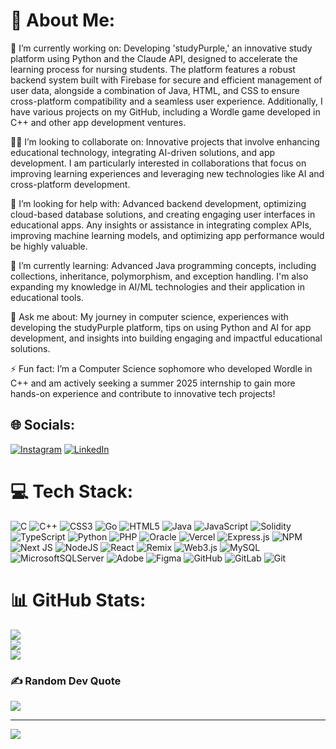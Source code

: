 # 💫 About Me:
🔭 I’m currently working on: Developing 'studyPurple,' an innovative study platform using Python and the Claude API, designed to accelerate the learning process for nursing students. The platform features a robust backend system built with Firebase for secure and efficient management of user data, alongside a combination of Java, HTML, and CSS to ensure cross-platform compatibility and a seamless user experience. Additionally, I have various projects on my GitHub, including a Wordle game developed in C++ and other app development ventures.

🕺🕺 I’m looking to collaborate on: Innovative projects that involve enhancing educational technology, integrating AI-driven solutions, and app development. I am particularly interested in collaborations that focus on improving learning experiences and leveraging new technologies like AI and cross-platform development.

🤝 I’m looking for help with: Advanced backend development, optimizing cloud-based database solutions, and creating engaging user interfaces in educational apps. Any insights or assistance in integrating complex APIs, improving machine learning models, and optimizing app performance would be highly valuable.

🌱 I’m currently learning: Advanced Java programming concepts, including collections, inheritance, polymorphism, and exception handling. I'm also expanding my knowledge in AI/ML technologies and their application in educational tools.

💬 Ask me about: My journey in computer science, experiences with developing the studyPurple platform, tips on using Python and AI for app development, and insights into building engaging and impactful educational solutions.

⚡ Fun fact: I’m a Computer Science sophomore who developed Wordle in C++ and am actively seeking a summer 2025 internship to gain more hands-on experience and contribute to innovative tech projects!


## 🌐 Socials:
[![Instagram](https://img.shields.io/badge/Instagram-%23E4405F.svg?logo=Instagram&logoColor=white)](https://instagram.com/jacobblemaster/) [![LinkedIn](https://img.shields.io/badge/LinkedIn-%230077B5.svg?logo=linkedin&logoColor=white)](https://linkedin.com/in/jacob-blemaster/)

# 💻 Tech Stack:
![C](https://img.shields.io/badge/c-%2300599C.svg?style=flat&logo=c&logoColor=white) ![C++](https://img.shields.io/badge/c++-%2300599C.svg?style=flat&logo=c%2B%2B&logoColor=white) ![CSS3](https://img.shields.io/badge/css3-%231572B6.svg?style=flat&logo=css3&logoColor=white) ![Go](https://img.shields.io/badge/go-%2300ADD8.svg?style=flat&logo=go&logoColor=white) ![HTML5](https://img.shields.io/badge/html5-%23E34F26.svg?style=flat&logo=html5&logoColor=white) ![Java](https://img.shields.io/badge/java-%23ED8B00.svg?style=flat&logo=openjdk&logoColor=white) ![JavaScript](https://img.shields.io/badge/javascript-%23323330.svg?style=flat&logo=javascript&logoColor=%23F7DF1E) ![Solidity](https://img.shields.io/badge/Solidity-%23363636.svg?style=flat&logo=solidity&logoColor=white) ![TypeScript](https://img.shields.io/badge/typescript-%23007ACC.svg?style=flat&logo=typescript&logoColor=white) ![Python](https://img.shields.io/badge/python-3670A0?style=flat&logo=python&logoColor=ffdd54) ![PHP](https://img.shields.io/badge/php-%23777BB4.svg?style=flat&logo=php&logoColor=white) ![Oracle](https://img.shields.io/badge/Oracle-F80000?style=flat&logo=oracle&logoColor=white) ![Vercel](https://img.shields.io/badge/vercel-%23000000.svg?style=flat&logo=vercel&logoColor=white) ![Express.js](https://img.shields.io/badge/express.js-%23404d59.svg?style=flat&logo=express&logoColor=%2361DAFB) ![NPM](https://img.shields.io/badge/NPM-%23CB3837.svg?style=flat&logo=npm&logoColor=white) ![Next JS](https://img.shields.io/badge/Next-black?style=flat&logo=next.js&logoColor=white) ![NodeJS](https://img.shields.io/badge/node.js-6DA55F?style=flat&logo=node.js&logoColor=white) ![React](https://img.shields.io/badge/react-%2320232a.svg?style=flat&logo=react&logoColor=%2361DAFB) ![Remix](https://img.shields.io/badge/remix-%23000.svg?style=flat&logo=remix&logoColor=white) ![Web3.js](https://img.shields.io/badge/web3.js-F16822?style=flat&logo=web3.js&logoColor=white) ![MySQL](https://img.shields.io/badge/mysql-4479A1.svg?style=flat&logo=mysql&logoColor=white) ![MicrosoftSQLServer](https://img.shields.io/badge/Microsoft%20SQL%20Server-CC2927?style=flat&logo=microsoft%20sql%20server&logoColor=white) ![Adobe](https://img.shields.io/badge/adobe-%23FF0000.svg?style=flat&logo=adobe&logoColor=white) ![Figma](https://img.shields.io/badge/figma-%23F24E1E.svg?style=flat&logo=figma&logoColor=white) ![GitHub](https://img.shields.io/badge/github-%23121011.svg?style=flat&logo=github&logoColor=white) ![GitLab](https://img.shields.io/badge/gitlab-%23181717.svg?style=flat&logo=gitlab&logoColor=white) ![Git](https://img.shields.io/badge/git-%23F05033.svg?style=flat&logo=git&logoColor=white)
# 📊 GitHub Stats:
![](https://github-readme-stats.vercel.app/api?username=j-ble&theme=dark&hide_border=false&include_all_commits=false&count_private=false)<br/>
![](https://github-readme-streak-stats.herokuapp.com/?user=j-ble&theme=dark&hide_border=false)<br/>
![](https://github-readme-stats.vercel.app/api/top-langs/?username=j-ble&theme=dark&hide_border=false&include_all_commits=false&count_private=false&layout=compact)

### ✍️ Random Dev Quote
![](https://quotes-github-readme.vercel.app/api?type=horizontal&theme=dark)

---
[![](https://visitcount.itsvg.in/api?id=j-ble&icon=0&color=0)](https://visitcount.itsvg.in)

<!-- Proudly created with GPRM ( https://gprm.itsvg.in ) -->
